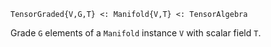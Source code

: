 ```
TensorGraded{V,G,T} <: Manifold{V,T} <: TensorAlgebra
```

Grade `G` elements of a `Manifold` instance `V` with scalar field `T`.
